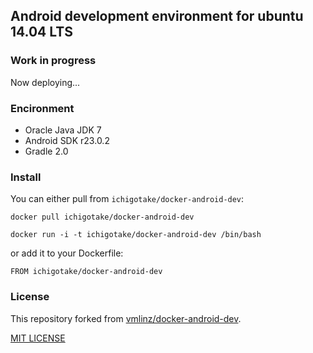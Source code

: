 ## Android development environment for ubuntu 14.04 LTS

### Work in progress

Now deploying...

### Encironment

* Oracle Java JDK 7
* Android SDK r23.0.2
* Gradle 2.0

### Install

You can either pull from `ichigotake/docker-android-dev`:

```
docker pull ichigotake/docker-android-dev
```

```
docker run -i -t ichigotake/docker-android-dev /bin/bash
```

or add it to your Dockerfile:

```
FROM ichigotake/docker-android-dev
```

### License

This repository forked from [vmlinz/docker-android-dev](https://github.com/vmlinz/docker-android-dev).

[MIT LICENSE](LICENSE)


